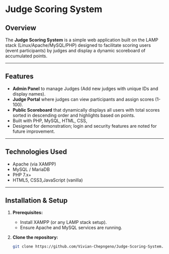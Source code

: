 # Judge Scoring System

## Overview

The **Judge Scoring System** is a simple web application built on the LAMP stack (Linux/Apache/MySQL/PHP) designed to facilitate scoring users (event participants) by judges and display a dynamic scoreboard of accumulated points.

---

## Features

- **Admin Panel** to manage Judges (Add new judges with unique IDs and display names).
- **Judge Portal** where judges can view participants and assign scores (1-100).
- **Public Scoreboard** that dynamically displays all users with total scores sorted in descending order and highlights based on points.
- Built with PHP, MySQL, HTML, CSS, 
- Designed for demonstration; login and security features are noted for future improvement.

---

## Technologies Used

- Apache (via XAMPP)
- MySQL / MariaDB
- PHP 7.x+
- HTML5, CSS3,JavaScript (vanilla)

---

## Installation & Setup

1. **Prerequisites:**
   - Install XAMPP (or any LAMP stack setup).
   - Ensure Apache and MySQL services are running.

2. **Clone the repository:**
   ```bash
   git clone https://github.com/Vivian-Chepngeno/Judge-Scoring-System.git
